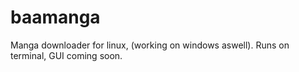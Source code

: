# baamanga
Manga downloader for linux, (working on windows aswell). Runs on terminal, GUI coming soon.
